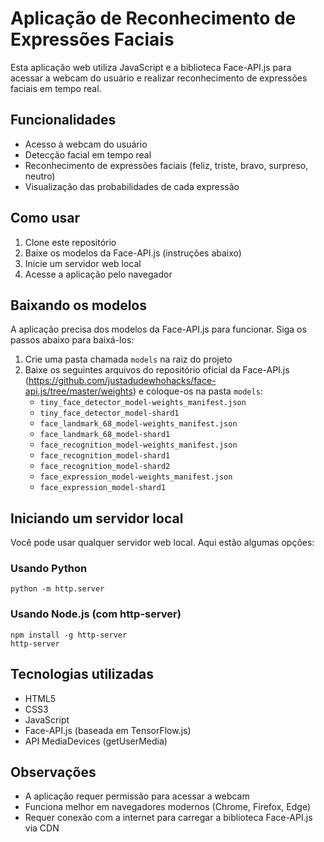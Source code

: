 # Aplicação de Reconhecimento de Expressões Faciais

Esta aplicação web utiliza JavaScript e a biblioteca Face-API.js para acessar a webcam do usuário e realizar reconhecimento de expressões faciais em tempo real.

## Funcionalidades

- Acesso à webcam do usuário
- Detecção facial em tempo real
- Reconhecimento de expressões faciais (feliz, triste, bravo, surpreso, neutro)
- Visualização das probabilidades de cada expressão

## Como usar

1. Clone este repositório
2. Baixe os modelos da Face-API.js (instruções abaixo)
3. Inicie um servidor web local
4. Acesse a aplicação pelo navegador

## Baixando os modelos

A aplicação precisa dos modelos da Face-API.js para funcionar. Siga os passos abaixo para baixá-los:

1. Crie uma pasta chamada `models` na raiz do projeto
2. Baixe os seguintes arquivos do repositório oficial da Face-API.js (https://github.com/justadudewhohacks/face-api.js/tree/master/weights) e coloque-os na pasta `models`:
   - `tiny_face_detector_model-weights_manifest.json`
   - `tiny_face_detector_model-shard1`
   - `face_landmark_68_model-weights_manifest.json`
   - `face_landmark_68_model-shard1`
   - `face_recognition_model-weights_manifest.json`
   - `face_recognition_model-shard1`
   - `face_recognition_model-shard2`
   - `face_expression_model-weights_manifest.json`
   - `face_expression_model-shard1`

## Iniciando um servidor local

Você pode usar qualquer servidor web local. Aqui estão algumas opções:

### Usando Python

```
python -m http.server
```

### Usando Node.js (com http-server)

```
npm install -g http-server
http-server
```

## Tecnologias utilizadas

- HTML5
- CSS3
- JavaScript
- Face-API.js (baseada em TensorFlow.js)
- API MediaDevices (getUserMedia)

## Observações

- A aplicação requer permissão para acessar a webcam
- Funciona melhor em navegadores modernos (Chrome, Firefox, Edge)
- Requer conexão com a internet para carregar a biblioteca Face-API.js via CDN
